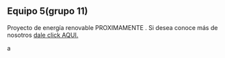 ## Equipo 5(grupo 11)
Proyecto de energía renovable PROXIMAMENTE . 
Si desea conoce más de nosotros [dale click AQUI.](https://github.com/Dooncito/fundamentos-de-dise-o/blob/main/FdD/Entregables/Sobre_nosotros.md)

a
